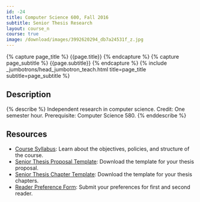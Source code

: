 ```yaml
---
id: -24
title: Computer Science 600, Fall 2016
subtitle: Senior Thesis Research
layout: course_n
course: true
image: /download/images/3992620294_db7a24531f_z.jpg
---
```


{% capture page_title %} {{page.title}} {% endcapture %}
{% capture page_subtitle %} {{page.subtitle}} {% endcapture %}
{% include _jumbotrons/head_jumbotron_teach.html title=page_title subtitle=page_subtitle %}

## Description

{% describe %}
Independent research in computer science. Credit: One semester hour. Prerequisite: Computer Science 580.
{% enddescribe %}

## Resources

<ul class="fa-ul">

<li><i class="fa-li fa fa-arrow-right"></i><a href="{{site.baseurl}}teaching/cs600F2016/provide/syllabus/cs600Fall2016_syllabus.pdf"
class="major">Course Syllabus</a>: Learn about the objectives, policies, and structure of the course.

<li><i class="fa-li fa fa-arrow-right"></i><a href="{{site.baseurl}}teaching/cs600F2016/provide/template/senior_thesis_proposal_template.zip"
class="major">Senior Thesis Proposal Template</a>: Download the template for your thesis proposal.

<li><i class="fa-li fa fa-arrow-right"></i><a href="{{site.baseurl}}teaching/cs600F2016/provide/template/AllegThesis.zip"
class="major">Senior Thesis Chapter Template</a>: Download the template for your thesis chapters.

<li><i class="fa-li fa fa-arrow-right"></i><a href="https://docs.google.com/a/allegheny.edu/forms/d/e/1FAIpQLSePAWys40CS4grZaaWlcAZg6ch6uVuKb_6oY5Dc_cVFMcHQOw/viewform"
class="major">Reader Preference Form</a>: Submit your preferences for first and second reader.

</ul>
